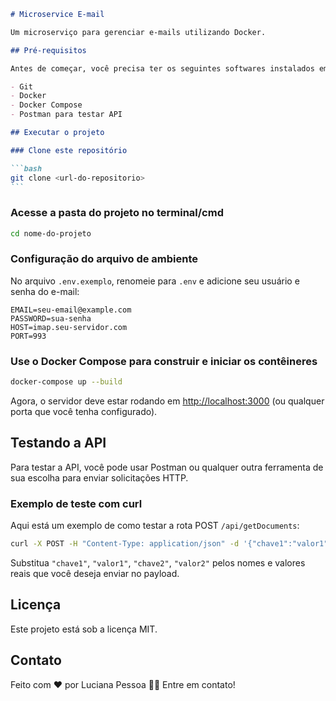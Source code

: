 ````markdown
# Microservice E-mail

Um microserviço para gerenciar e-mails utilizando Docker.

## Pré-requisitos

Antes de começar, você precisa ter os seguintes softwares instalados em sua máquina:

- Git
- Docker
- Docker Compose
- Postman para testar API

## Executar o projeto

### Clone este repositório

```bash
git clone <url-do-repositorio>
```
````

### Acesse a pasta do projeto no terminal/cmd

```bash
cd nome-do-projeto
```

### Configuração do arquivo de ambiente

No arquivo `.env.exemplo`, renomeie para `.env` e adicione seu usuário e senha do e-mail:

```
EMAIL=seu-email@example.com
PASSWORD=sua-senha
HOST=imap.seu-servidor.com
PORT=993
```

### Use o Docker Compose para construir e iniciar os contêineres

```bash
docker-compose up --build
```

Agora, o servidor deve estar rodando em [http://localhost:3000](http://localhost:3000) (ou qualquer porta que você tenha configurado).

## Testando a API

Para testar a API, você pode usar Postman ou qualquer outra ferramenta de sua escolha para enviar solicitações HTTP.

### Exemplo de teste com curl

Aqui está um exemplo de como testar a rota POST `/api/getDocuments`:

```bash
curl -X POST -H "Content-Type: application/json" -d '{"chave1":"valor1", "chave2":"valor2"}' http://localhost:3000/api/getDocuments
```

Substitua `"chave1"`, `"valor1"`, `"chave2"`, `"valor2"` pelos nomes e valores reais que você deseja enviar no payload.

## Licença

Este projeto está sob a licença MIT.

## Contato

Feito com ❤️ por Luciana Pessoa 👋🏽 Entre em contato!

```

```

